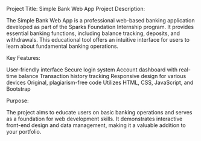 Project Title: Simple Bank Web App
Project Description:

The Simple Bank Web App is a professional web-based banking application developed as part of the Sparks Foundation Internship program. It provides essential banking functions, including balance tracking, deposits, and withdrawals. This educational tool offers an intuitive interface for users to learn about fundamental banking operations.

Key Features:

User-friendly interface Secure login system Account dashboard with real-time balance Transaction history tracking Responsive design for various devices Original, plagiarism-free code Utilizes HTML, CSS, JavaScript, and Bootstrap

Purpose:

The project aims to educate users on basic banking operations and serves as a foundation for web development skills. It demonstrates interactive front-end design and data management, making it a valuable addition to your portfolio.
